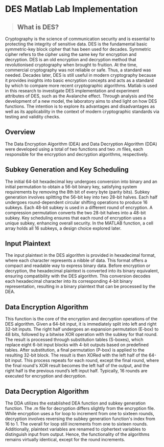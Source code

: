 # DES Matlab Lab Implementation
> ## What is DES?
Cryptography is the science of communication security and is essential to protecting the integrity of sensitive data. DES is the fundamental basic symmetric-key block cipher that has been used for decades. Symmetric cipher refers to the cipher using the same key for encryption and decryption. DES is an old encryption and decryption method that revolutionised cryptography when brought to fruition. At the time, commercial cryptography was not reliable or safe. Thus, a standard was needed. Decades later, DES is still useful in modern cryptography because it provides insights into basic encryption concepts and acts as a standard by which to compare more recent cryptographic algorithms. Matlab is used in this research to investigate DES implementation and experiment attributes of DES, such as the Avalanche effect. Through analysis and the development of a new model, the laboratory aims to shed light on how DES functions. The intention is to explore its advantages and disadvantages as well as its applicability in the context of modern cryptographic standards via testing and validity checks.


## Overview
The Data Encryption Algorithm (DEA) and Data Decryption Algorithm (DDA) were developed using a total of two functions and two .m files, each responsible for the encryption and decryption algorithms, respectively.

## Subkey Generation and Key Scheduling
The initial 64-bit hexadecimal key undergoes conversion into binary and an initial permutation to obtain a 56-bit binary key, satisfying system requirements by removing the 8th bit of every byte (parity bits). Subkey generation involves splitting the 56-bit key into two 28-bit halves. Each half undergoes round-dependent circular shifting operations to produce 16 subkeys. Each 48-bit subkey is used in a different round of encryption. A compression permutation converts the two 28-bit halves into a 48-bit subkey. Key scheduling ensures that each round of encryption uses a unique subkey, enhancing overall security. In the MATLAB function, a cell array holds all 16 subkeys, a design choice explored later.

## Input Plaintext
The input plaintext in the DES algorithm is provided in hexadecimal format, where each character represents a nibble of data. This format offers a compact and readable way to express binary data. Before encryption or decryption, the hexadecimal plaintext is converted into its binary equivalent, ensuring compatibility with the DES algorithm. This conversion decodes each hexadecimal character into its corresponding 4-bit binary representation, resulting in a binary plaintext that can be processed by the DEA.

## Data Encryption Algorithm
This function is the core of the encryption and decryption operations of the DES algorithm. Given a 64-bit input, it is immediately split into left and right 32-bit inputs. The right half undergoes an expansion permutation (E-box) to 48 bits, followed by a bitwise XOR operation with the subkey for that round. The result is processed through substitution tables (S-boxes), which replace eight 6-bit input blocks with 4-bit outputs based on predefined tables. After substitution, a final permutation (P-box) is applied to the resulting 32-bit block. The result is then XORed with the left half of the 64-bit input. This process repeats for each round, except the final round, where the final round's XOR result becomes the left half of the output, and the right half is the previous round’s left input half. Typically, 16 rounds are executed for encryption and decryption.

## Data Decryption Algorithm
The DDA utilizes the established DEA function and subkey generation function. The .m file for decryption differs slightly from the encryption file. While encryption uses a for loop to increment from one to sixteen rounds, decryption involves reversing the subkey generation function's index from 16 to 1. The overall for loop still increments from one to sixteen rounds. Additionally, plaintext variables are renamed to ciphertext variables to distinguish input from output. Hence, the functionality of the algorithms remains virtually identical, except for the round increments.






